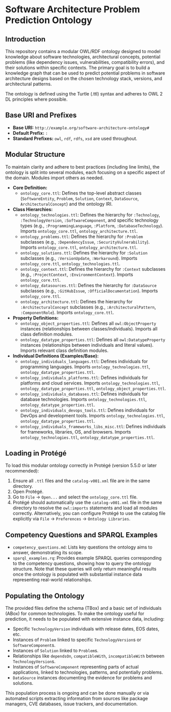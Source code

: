 # Software Architecture Problem Prediction Ontology

## Introduction

This repository contains a modular OWL/RDF ontology designed to model knowledge about software technologies, architectural concepts, potential problems (like dependency issues, vulnerabilities, compatibility errors), and their solutions within specific contexts. The primary goal is to build a knowledge graph that can be used to predict potential problems in software architecture designs based on the chosen technology stack, versions, and architectural patterns.

The ontology is defined using the Turtle (.ttl) syntax and adheres to OWL 2 DL principles where possible.

## Base URI and Prefixes

*   **Base URI:** `http://example.org/software-architecture-ontology#`
*   **Default Prefix:** `:`
*   **Standard Prefixes:** `owl`, `rdf`, `rdfs`, `xsd` are used throughout.

## Modular Structure

To maintain clarity and adhere to best practices (including line limits), the ontology is split into several modules, each focusing on a specific aspect of the domain. Modules import others as needed.

*   **Core Definition:**
    *   `ontology_core.ttl`: Defines the top-level abstract classes (`SoftwareEntity`, `Problem`, `Solution`, `Context`, `DataSource`, `ArchitecturalConcept`) and the ontology IRI.
*   **Class Hierarchies:**
    *   `ontology_technologies.ttl`: Defines the hierarchy for `:Technology`, `:TechnologyVersion`, `:SoftwareComponent`, and specific technology types (e.g., `:ProgrammingLanguage`, `:Platform`, `:DatabaseTechnology`). Imports `ontology_core.ttl`, `ontology_architecture.ttl`.
    *   `ontology_problems.ttl`: Defines the hierarchy for `:Problem` subclasses (e.g., `:DependencyIssue`, `:SecurityVulnerability`). Imports `ontology_core.ttl`, `ontology_architecture.ttl`.
    *   `ontology_solutions.ttl`: Defines the hierarchy for `:Solution` subclasses (e.g., `:VersionUpdate`, `:Workaround`). Imports `ontology_core.ttl`, `ontology_technologies.ttl`.
    *   `ontology_context.ttl`: Defines the hierarchy for `:Context` subclasses (e.g., `:ProjectContext`, `:EnvironmentContext`). Imports `ontology_core.ttl`.
    *   `ontology_datasources.ttl`: Defines the hierarchy for `:DataSource` subclasses (e.g., `:GitHubIssue`, `:OfficialDocumentation`). Imports `ontology_core.ttl`.
    *   `ontology_architecture.ttl`: Defines the hierarchy for `:ArchitecturalConcept` subclasses (e.g., `:ArchitecturalPattern`, `:ComponentRole`). Imports `ontology_core.ttl`.
*   **Property Definitions:**
    *   `ontology_object_properties.ttl`: Defines all `owl:ObjectProperty` instances (relationships between classes/individuals). Imports all class definition modules.
    *   `ontology_datatype_properties.ttl`: Defines all `owl:DatatypeProperty` instances (relationships between individuals and literal values). Imports relevant class definition modules.
*   **Individual Definitions (Examples/Base):**
    *   `ontology_individuals_languages.ttl`: Defines individuals for programming languages. Imports `ontology_technologies.ttl`, `ontology_datatype_properties.ttl`.
    *   `ontology_individuals_platforms.ttl`: Defines individuals for platforms and cloud services. Imports `ontology_technologies.ttl`, `ontology_datatype_properties.ttl`, `ontology_object_properties.ttl`.
    *   `ontology_individuals_databases.ttl`: Defines individuals for database technologies. Imports `ontology_technologies.ttl`, `ontology_datatype_properties.ttl`.
    *   `ontology_individuals_devops_tools.ttl`: Defines individuals for DevOps and development tools. Imports `ontology_technologies.ttl`, `ontology_datatype_properties.ttl`.
    *   `ontology_individuals_frameworks_libs_misc.ttl`: Defines individuals for frameworks, libraries, OS, and browsers. Imports `ontology_technologies.ttl`, `ontology_datatype_properties.ttl`.

## Loading in Protégé

To load this modular ontology correctly in Protégé (version 5.5.0 or later recommended):

1.  Ensure all `.ttl` files and the `catalog-v001.xml` file are in the same directory.
2.  Open Protégé.
3.  Go to `File` -> `Open...` and select the `ontology_core.ttl` file.
4.  Protégé should automatically use the `catalog-v001.xml` file in the same directory to resolve the `owl:imports` statements and load all modules correctly. Alternatively, you can configure Protégé to use the catalog file explicitly via `File` -> `Preferences` -> `Ontology Libraries`.

## Competency Questions and SPARQL Examples

*   `competency_questions.md`: Lists key questions the ontology aims to answer, demonstrating its scope.
*   `sparql_examples.rq`: Provides example SPARQL queries corresponding to the competency questions, showing how to query the ontology structure. Note that these queries will only return meaningful results once the ontology is populated with substantial instance data representing real-world relationships.

## Populating the Ontology

The provided files define the schema (TBox) and a basic set of individuals (ABox) for common technologies. To make the ontology useful for prediction, it needs to be populated with extensive instance data, including:

*   Specific `TechnologyVersion` individuals with release dates, EOS dates, etc.
*   Instances of `Problem` linked to specific `TechnologyVersion`s or `SoftwareComponent`s.
*   Instances of `Solution` linked to `Problem`s.
*   Relationships like `dependsOn`, `compatibleWith`, `incompatibleWith` between `TechnologyVersion`s.
*   Instances of `SoftwareComponent` representing parts of actual applications, linked to technologies, patterns, and potentially problems.
*   `DataSource` instances documenting the evidence for problems and solutions.

This population process is ongoing and can be done manually or via automated scripts extracting information from sources like package managers, CVE databases, issue trackers, and documentation.